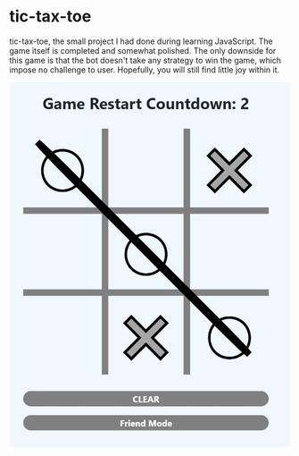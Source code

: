 # tic-tax-toe

tic-tax-toe, the small project I had done during learning JavaScript. The game itself is completed and somewhat polished. The only downside for this game is that the bot doesn't take any strategy to win the game, which impose no challenge to user. Hopefully, you will still find little joy within it.

![Image of ticTaxToe](https://github.com/Richie-Yang/tic-tax-toe/blob/main/images/tic-tax-toe-preview.jpg)
